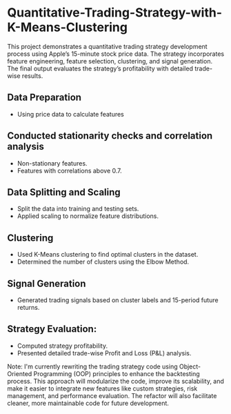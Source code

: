 # Quantitative-Trading-Strategy-with-K-Means-Clustering
This project demonstrates a quantitative trading strategy development process using Apple’s 15-minute stock price data. The strategy incorporates feature engineering, feature selection, clustering, and signal generation. The final output evaluates the strategy’s profitability with detailed trade-wise results.


## Data Preparation
- Using price data to calculate features

## Conducted stationarity checks and correlation analysis
- Non-stationary features.
- Features with correlations above 0.7.

## Data Splitting and Scaling
- Split the data into training and testing sets.
- Applied scaling to normalize feature distributions.

## Clustering
- Used K-Means clustering to find optimal clusters in the dataset.
- Determined the number of clusters using the Elbow Method.

## Signal Generation
- Generated trading signals based on cluster labels and 15-period future returns.

## Strategy Evaluation:
- Computed strategy profitability.
- Presented detailed trade-wise Profit and Loss (P&L) analysis.

Note:
I'm currently rewriting the trading strategy code using Object-Oriented Programming (OOP) principles to enhance the backtesting process. This approach will modularize the code, improve its scalability, and make it easier to integrate new features like custom strategies, risk management, and performance evaluation. The refactor will also facilitate cleaner, more maintainable code for future development.
